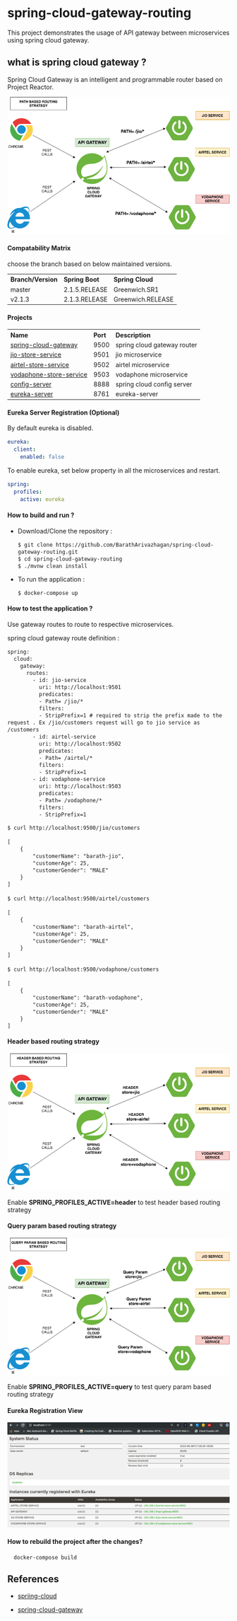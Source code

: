 # spring-cloud-gateway-routing
This project demonstrates the usage of API gateway between microservices using spring cloud gateway.


## what is spring cloud gateway ?

<p>Spring Cloud Gateway is an intelligent and programmable router based on Project Reactor.</p>


![spring cloud gateway](images/spring_cloud_gateway.png)


#### Compatability Matrix

choose the branch based on below maintained versions.

<table>
 <tr>
    <th style="text-align:left">Branch/Version</th>
    <th style="text-align:left">Spring Boot</th>
    <th style="text-align:left">Spring Cloud</th>
  </tr>
  <tr>
    <td>master</td>
    <td>2.1.5.RELEASE</td>
    <td>Greenwich.SR1</td>
  </tr>  
  <tr>
    <td>v2.1.3</td>
    <td>2.1.3.RELEASE</td>
    <td>Greenwich.RELEASE</td>
  </tr>  
</table>

#### Projects

<table>


 <tr>
    <th style="text-align:left">Name</th>
    <th style="text-align:left">Port</th> 
    <th style="text-align:left">Description</th>
  </tr>
  <tr>
    <td><a href="https://github.com/BarathArivazhagan/spring-cloud-gateway-routing/tree/master/spring-cloud-gateway"> spring-cloud-gateway</a></td>
    <td>9500</td>
    <td>spring cloud gateway router</td>
  </tr>
  <tr>
    <td><a href="https://github.com/BarathArivazhagan/spring-cloud-gateway-routing/tree/master/jio-store-service">jio-store-service</a></td>
    <td>9501</td>
    <td>jio microservice</td>
  </tr>
  <tr>
    <td><a href="https://github.com/BarathArivazhagan/spring-cloud-gateway-routing/tree/master/airtel-store-service">airtel-store-service</a></td>
    <td>9502</td>
    <td>airtel microservice</td>
  </tr>
  <tr>
    <td><a href="https://github.com/BarathArivazhagan/spring-cloud-gateway-routing/tree/master/vodaphone-store-service">vodaphone-store-service</a></td>
    <td>9503</td>
    <td>vodaphone microservice</td>
  </tr>
   <tr>
    <td><a href="https://github.com/BarathArivazhagan/spring-cloud-gateway-routing/tree/master/config-server">config-server</a></td>
    <td>8888</td>
    <td>spring cloud config server </td>
  </tr>
     <tr>
    <td><a href="https://github.com/BarathArivazhagan/spring-cloud-gateway-routing/tree/master/eureka-server">eureka-server</a></td>
    <td>8761</td>
    <td>eureka-server </td>
  </tr>
  
</table>

#### Eureka Server Registration (Optional)

By default eureka is disabled.

```yaml
eureka:
  client:
    enabled: false
```

To enable eureka, set below property in all the microservices and restart.

```yaml
spring:
  profiles:
    active: eureka
```


#### How to build and run ?

 * Download/Clone the repository : 
   
   ```
   $ git clone https://github.com/BarathArivazhagan/spring-cloud-gateway-routing.git
   $ cd spring-cloud-gateway-routing
   $ ./mvnw clean install
   ```

 * To run the application :

	  ```
	 $ docker-compose up
	  ```

#### How to test the application ? 

Use gateway routes to route to respective microservices. 

spring cloud gateway route definition : 

```
spring:
  cloud:
    gateway:
      routes:
        - id: jio-service
          uri: http://localhost:9501
          predicates:
          - Path= /jio/*
          filters:
          - StripPrefix=1 # required to strip the prefix made to the request . Ex /jio/customers request will go to jio service as /customers 
        - id: airtel-service
          uri: http://localhost:9502
          predicates:
          - Path= /airtel/*
          filters:
          - StripPrefix=1
        - id: vodaphone-service
          uri: http://localhost:9503
          predicates:
          - Path= /vodaphone/*
          filters:
          - StripPrefix=1
```

```
$ curl http://localhost:9500/jio/customers

[
    {
        "customerName": "barath-jio",
        "customerAge": 25,
        "customerGender": "MALE"
    }
]

$ curl http://localhost:9500/airtel/customers

[
    {
        "customerName": "barath-airtel",
        "customerAge": 25,
        "customerGender": "MALE"
    }
]

$ curl http://localhost:9500/vodaphone/customers

[
    {
        "customerName": "barath-vodaphone",
        "customerAge": 25,
        "customerGender": "MALE"
    }
]
```


#### Header based routing strategy 

![spring cloud gateway](images/spring_cloud_gateway_header.png)

Enable <b>SPRING_PROFILES_ACTIVE=header</b> to test header based routing strategy


#### Query param based routing strategy

![spring cloud gateway](images/spring_cloud_gateway_param.png)

Enable <b>SPRING_PROFILES_ACTIVE=query</b> to test query param based routing strategy

#### Eureka Registration View

![eureka_registration_view](images/eureka_registration_view.png)



#### How to rebuild the project after the changes? 

```
  docker-compose build
```



## References 

* [spriing-cloud](http://projects.spring.io/spring-cloud/)

* [spring-cloud-gateway](https://cloud.spring.io/spring-cloud-gateway/)


